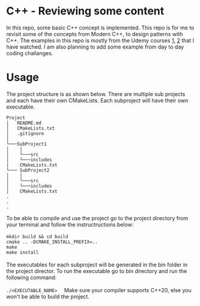 # C++ - Reviewing some content

In this repo, some basic C++ concept is implemented. This repo is for me to revisit some of the concepts from Modern C++, to design patterns with C++. The examples in this repo is mostly from the Udemy courses [1](https://www.udemy.com/course/learn-advanced-c-programming/), [2](https://www.udemy.com/course/patterns-cplusplus/) that I have watched. I am also planning to add some example from day to day coding challanges.

# Usage
The project structure is as shown below. There are multiple sub projects and each have their own CMakeLists. Each subproject will have their own executable.

```
Project
│   README.md
│   CMakeLists.txt
|   .gitignore
│
└───SubProject1
│    │
│    └───src
│    └───includes
|    CMakeLists.txt
└─── SubProject2 
│    │
│    └───src
│    └───includes
|    CMakeLists.txt
.
.
.
```
To be able to compile and use the project go to the project directory from your terminal and follow the instructructions below:
<br />
<br />
	`
  mkdir build && cd build
  `\
  `
  cmake .. -DCMAKE_INSTALL_PREFIX=..
  `\
  `
  make
  `\
  `
  make install
  `
<br />
<br />
The executables for each subproject will be generated in the bin folder in the project director. To run the executable go to bin directory and run the following command:
<br />
<br />
  `./<EXECUTABLE_NAME> 
  `
Make sure your compiler supports C++20, else you won't be able to build the project.



